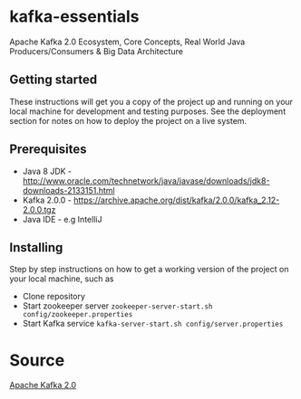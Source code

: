 # kafka-essentials
Apache Kafka 2.0 Ecosystem, Core Concepts, Real World Java Producers/Consumers &amp; Big Data Architecture

## Getting started

These instructions will get you a copy of the project up and running on your local machine for development and testing purposes. See the deployment section for notes on how to deploy the project on a live system.

## Prerequisites

- Java 8 JDK -  http://www.oracle.com/technetwork/java/javase/downloads/jdk8-downloads-2133151.html
- Kafka 2.0.0 - https://archive.apache.org/dist/kafka/2.0.0/kafka_2.12-2.0.0.tgz
- Java IDE - e.g IntelliJ

## Installing

Step by step instructions on how to get a working version of the project on your local machine, such as

- Clone repository
- Start zookeeper server `zookeeper-server-start.sh config/zookeeper.properties`
- Start Kafka service `kafka-server-start.sh config/server.properties`

# Source

[Apache Kafka 2.0](https://www.udemy.com/course/apache-kafka/)

